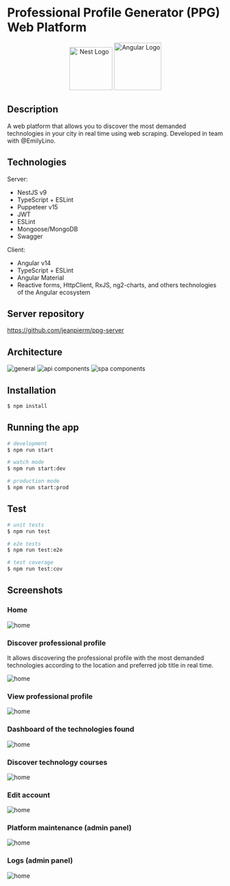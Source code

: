 # Professional Profile Generator (PPG) Web Platform

<p align="center">
 <img src="https://docs.nestjs.com/assets/logo-small.svg" height="100" alt="Nest Logo" />
 <img src="https://upload.wikimedia.org/wikipedia/commons/thumb/c/cf/Angular_full_color_logo.svg/2048px-Angular_full_color_logo.svg.png" height="110" alt="Angular Logo" />
</p>

## Description

A web platform that allows you to discover the most demanded technologies in your city in real time using web scraping. Developed in team with @EmilyLino.

## Technologies

Server:

- NestJS v9
- TypeScript + ESLint
- Puppeteer v15
- JWT
- ESLint
- Mongoose/MongoDB
- Swagger

Client:

- Angular v14
- TypeScript + ESLint
- Angular Material
- Reactive forms, HttpClient, RxJS, ng2-charts, and others technologies of the Angular ecosystem

## Server repository

<https://github.com/jeanpierm/ppg-server>

## Architecture

![general](screenshots/architecture.png)
![api components](screenshots/api-component-diagram.svg)
![spa components](screenshots/spa-component-diagram.svg)

## Installation

```bash
$ npm install
```

## Running the app

```bash
# development
$ npm run start

# watch mode
$ npm run start:dev

# production mode
$ npm run start:prod
```

## Test

```bash
# unit tests
$ npm run test

# e2e tests
$ npm run test:e2e

# test coverage
$ npm run test:cov
```

## Screenshots

### Home

![home](screenshots/ppg-1.png)

### Discover professional profile

It allows discovering the professional profile with the most demanded technologies according to the location and preferred job title in real time.

![home](screenshots/ppg-2.png)

### View professional profile

![home](screenshots/ppg-3.png)

### Dashboard of the technologies found

![home](screenshots/ppg-4.png)

### Discover technology courses

![home](screenshots/ppg-5.png)

### Edit account

![home](screenshots/ppg-7.png)

### Platform maintenance (admin panel)

![home](screenshots/ppg-8.png)

### Logs (admin panel)

![home](screenshots/ppg-9.png)
